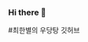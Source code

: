 ### Hi there 👋
#최한별의 우당탕 깃허브
<!--
**Choi-hanbyol/Choi-hanbyol** is a ✨ _special_ ✨ repository because its `README.md` (this file) appears on your GitHub profile.

<img src="https://img.shields.io/badge/Android-3DDC84?style=flat-square&logo=Android&logoColor=white"/>
Here are some ideas to get you started:

- 🔭 I’m currently working on ...
- 🌱 I’m currently learning ...
- 👯 I’m looking to collaborate on ...
- 🤔 I’m looking for help with ...
- 💬 Ask me about ...
- 📫 How to reach me: ...
- 😄 Pronouns: ...
- ⚡ Fun fact: ...
-->
